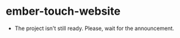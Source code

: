 ember-touch-website
===================

- The project isn't still ready. Please, wait for the announcement.
